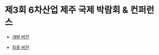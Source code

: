 # 제3회 6차산업 제주 국제 박람회 & 컨퍼런스

* [개발 버전](http://dkdlel.github.io/jeju_develop/)

* [최종 버전](http://6farming-plus-jeju.com/)